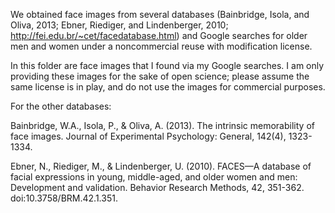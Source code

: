 We obtained face images from several databases (Bainbridge, Isola, and Oliva, 2013; Ebner, Riediger, and Lindenberger, 2010; http://fei.edu.br/~cet/facedatabase.html) and Google searches for older men and women under a noncommercial reuse with modification license.

In this folder are face images that I found via my Google searches. I am only providing these images for the sake of open science; please assume the same license is in play, and do not use the images for commercial purposes.

For the other databases:

Bainbridge, W.A., Isola, P., & Oliva, A. (2013). The intrinsic memorability of face images. Journal of Experimental Psychology: General, 142(4), 1323-1334.

Ebner, N., Riediger, M., & Lindenberger, U. (2010). FACES—A database of facial expressions in young, middle-aged, and older women and men: Development and validation. Behavior Research Methods, 42, 351-362. doi:10.3758/BRM.42.1.351.
